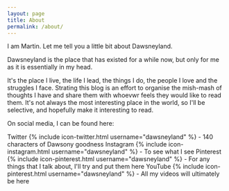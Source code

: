 ```yaml
---
layout: page
title: About
permalink: /about/
---
```


I am Martin. Let me tell you a little bit about Dawsneyland.

Dawsneyland is the place that has existed for a while now, but only for me as it is essentially in my head. 

It's the place I live, the life I lead, the things I do, the people I love and the struggles I face. Strating this blog is an effort to organise the mish-mash of thoughts I have and share them with whoevwr feels they would like to read them. It's not always the most interesting place in the world, so I'll be selective, and hopefully make it interesting to read.

On social media, I can be found here:

Twitter {% include icon-twitter.html username="dawsneyland" %} - 140 characters of Dawsony goodness
Instagram {% include icon-instagram.html username="dawsneyland" %} - To see what I see
Pinterest {% include icon-pinterest.html username="dawsneyland" %} - For any things that I talk about, I'll try and put them here
YouTube {% include icon-pinterest.html username="dawsneyland" %} - All my videos will ultimately be here
